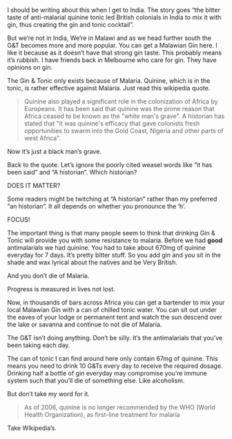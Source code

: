 I should be writing about this when I get to India. The story goes “the bitter taste of anti-malarial quinine tonic led British colonials in India to mix it with gin, thus creating the gin and tonic cocktail”.

But we’re not in India, We’re in Malawi and as we head further south the G&T becomes more and more popular. You can get a Malawian Gin here. I like it because as it doesn’t have that strong gin taste. This probably means it’s rubbish. I have friends back in Melbourne who care for gin. They have opinions on gin.

The Gin & Tonic only exists because of Malaria. Quinine, which is in the tonic, is rather effective against Malaria. Just read this wikipedia quote.

> Quinine also played a significant role in the colonization of Africa by Europeans. It has been said that quinine was the prime reason that Africa ceased to be known as the "white man's grave". A historian has stated that "it was quinine's efficacy that gave colonists fresh opportunities to swarm into the Gold Coast, Nigeria and other parts of west Africa".

Now it’s just a black man’s grave.

Back to the quote. Let’s ignore the poorly cited weasel words like “it has been said” and “A historian”. Which historian?

DOES IT MATTER?

Some readers might be twitching at “A historian” rather than my preferred “an historian”. It all depends on whether you pronounce the ‘h’.

FOCUS!

The important thing is that many people seem to think that drinking Gin & Tonic will provide you with some resistance to malaria. Before we had **good** antimalarials we had quinine. You had to take about 670mg of quinine everyday for 7 days. It’s pretty bitter stuff. So you add gin and you sit in the shade and wax lyrical about the natives and be Very British.

And you don’t die of Malaria.

Progress is measured in lives not lost.

Now, in thousands of bars across Africa you can get a bartender to mix your local Malawian Gin with a can of chilled tonic water. You can sit out under the eaves of your lodge or permanent tent and watch the sun descend over the lake or savanna and continue to not die of Malaria.

The G&T isn’t doing anything. Don’t be silly. It’s the antimalarials that you’ve been taking each day.

The can of tonic I can find around here only contain 67mg of quinine. This means you need to drink 10 G&Ts every day to receive the required dosage. Drinking half a bottle of gin everyday may compromise you’re immune system such that you’ll die of something else. Like alcoholism.

But don’t take my word for it.

> As of 2006, quinine is no longer recommended by the WHO (World Health Organization), as first-line treatment for malaria

Take Wikipedia’s.